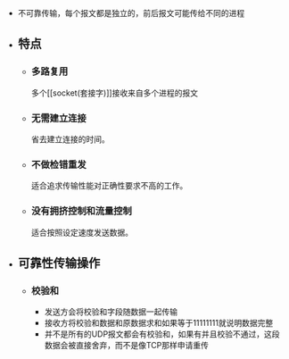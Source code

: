 - 不可靠传输，每个报文都是独立的，前后报文可能传给不同的进程
- ## 特点
	- ### 多路复用
	  多个[[socket(套接字)]]接收来自多个进程的报文
	- ### 无需建立连接
	  省去建立连接的时间。
	- ### 不做检错重发
	  适合追求传输性能对正确性要求不高的工作。
	- ### 没有拥挤控制和流量控制
	  适合按照设定速度发送数据。
- ## 可靠性传输操作
	- ### 校验和
		- 发送方会将校验和字段随数据一起传输
		- 接收方将校验和数据和原数据求和如果等于11111111就说明数据完整
		- 并不是所有的UDP报文都会有校验和，如果有并且校验不通过，这段数据会被直接舍弃，而不是像TCP那样申请重传